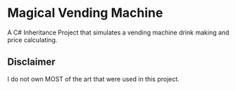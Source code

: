 # Magical Vending Machine
A C# Inheritance Project that simulates a vending machine drink making and price calculating.
 
## Disclaimer
I do not own MOST of the art that were used in this project.
